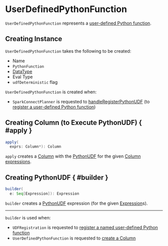 # UserDefinedPythonFunction

`UserDefinedPythonFunction` represents a [user-defined Python function](#func).

## Creating Instance

`UserDefinedPythonFunction` takes the following to be created:

* <span id="name"> Name
* <span id="func"> `PythonFunction`
* <span id="dataType"> [DataType](../types/DataType.md)
* <span id="pythonEvalType"> Eval Type
* <span id="udfDeterministic"> `udfDeterministic` flag

`UserDefinedPythonFunction` is created when:

* `SparkConnectPlanner` is requested to [handleRegisterPythonUDF](../connect/SparkConnectPlanner.md#handleRegisterPythonUDF) (to [register a user-defined Python function](UDFRegistration.md#registerPython))

## Creating Column (to Execute PythonUDF) { #apply }

```scala
apply(
  exprs: Column*): Column
```

`apply` creates a [Column](../Column.md) with the [PythonUDF](#builder) for the given [Column expressions](../Column.md#expr).

## Creating PythonUDF { #builder }

```scala
builder(
  e: Seq[Expression]): Expression
```

`builder` creates a [PythonUDF](../expressions/PythonUDF.md) expression (for the given [Expression](../expressions/Expression.md)s).

---

`builder` is used when:

* `UDFRegistration` is requested to [register a named user-defined Python function](UDFRegistration.md#registerPython)
* `UserDefinedPythonFunction` is requested to [create a Column](#apply)
